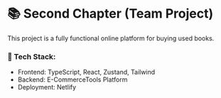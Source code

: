 # 📚 Second Chapter (Team Project)

This project is a fully functional online platform for buying used books.

### 🧱 Tech Stack:

- Frontend: TypeScript, React, Zustand, Tailwind
- Backend: E-CommerceTools Platform
- Deployment: Netlify
